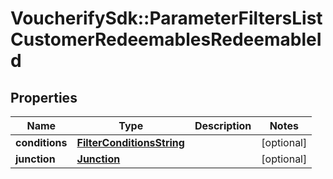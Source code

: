 # VoucherifySdk::ParameterFiltersListCustomerRedeemablesRedeemableId

## Properties

| Name | Type | Description | Notes |
| ---- | ---- | ----------- | ----- |
| **conditions** | [**FilterConditionsString**](FilterConditionsString.md) |  | [optional] |
| **junction** | [**Junction**](Junction.md) |  | [optional] |

